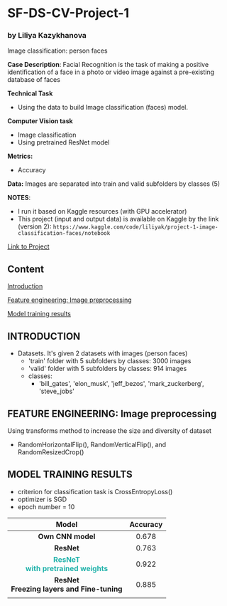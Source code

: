 # SF-DS-CV-Project-1
### by Liliya Kazykhanova
Image classification: person faces

**Case Description**:
Facial Recognition is the task of making a positive identification of a face in a photo or video image against a pre-existing database of faces

**Technical Task**
* Using the data to build Image classification (faces) model.

**Computer Vision task**
* Image classification
* Using pretrained ResNet model

**Metrics:**
* Accuracy

**Data:** Images are separated into train and valid subfolders by classes (5)

**NOTES**:
* I run it based on Kaggle resources (with GPU accelerator)
* This project (input and output data) is available on Kaggle by the link (version 2): `https://www.kaggle.com/code/liliyak/project-1-image-classification-faces/notebook`

[Link to Project](https://github.com/LiliyaKazykhanova/SF_DS/tree/main/COMPUTER_VISION_PROJECTS/PROJECT_1/project/project-1-image-classification-faces.ipynb)

## Content
[Introduction](https://github.com/LiliyaKazykhanova/SF_DS/tree/main/COMPUTER_VISION_PROJECTS/PROJECT_1#Introduction)

[Feature engineering: Image preprocessing](https://github.com/LiliyaKazykhanova/SF_DS/tree/main/COMPUTER_VISION_PROJECTS/PROJECT_1#Feature-engineering:-Image-preprocessing)

[Model training results](https://github.com/LiliyaKazykhanova/SF_DS/tree/main/COMPUTER_VISION_PROJECTS/PROJECT_1#Model-training-results)

## INTRODUCTION
- Datasets. It's given 2 datasets with images (person faces)
    * 'train' folder with 5 subfolders by classes: 3000 images
    * 'valid' folder with 5 subfolders by classes: 914 images
    * classes:
        - 'bill_gates', 'elon_musk', 'jeff_bezos', 'mark_zuckerberg', 'steve_jobs'

## **FEATURE ENGINEERING: Image preprocessing**
Using transforms method to increase the size and diversity of dataset
- RandomHorizontalFlip(), RandomVerticalFlip(), and RandomResizedCrop()

## **MODEL TRAINING RESULTS**
* criterion for classification task is CrossEntropyLoss()
* optimizer is SGD
* epoch number = 10

| Model | Accuracy |
| :-: | :-: |
| **Own CNN model** | 0.678 |
| **ResNet** | 0.763 |
| <font color='LightSeaGreen'>**ResNeT<br>with pretrained weights**</font> | 0.922 |
| **ResNet<br>Freezing layers and Fine-tuning** | 0.885 |
|  |  |